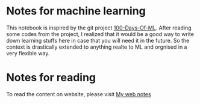 # Notes for machine learning
This notebook is inspired by the git project [100-Days-Of-ML](https://github.com/Avik-Jain/100-Days-Of-ML-Code). After reading some codes 
from the project, I realized that it would be a good  way to write down learning stuffs here in case that you will need 
it in the future. So the context is drastically extended to anything realte to ML and orgnised in a very flexible way.


# Notes for reading
To read the content on website, please visit [My web notes](https://nbviewer.jupyter.org/github/huiwenzhang/100-Days-ML-Note/tree/master/Notebook/)
